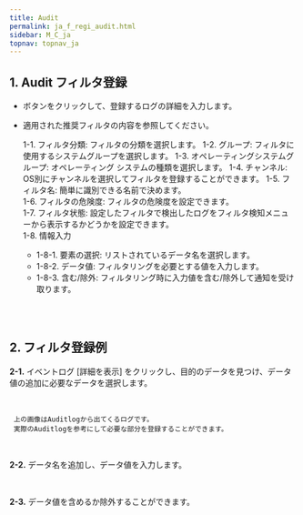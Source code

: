 ```yaml
---
title: Audit
permalink: ja_f_regi_audit.html
sidebar: M_C_ja
topnav: topnav_ja
---
```


## 1. Audit フィルタ登録
- ボタンをクリックして、登録するログの詳細を入力します。
- 適用された推奨フィルタの内容を参照してください。

     1-1. フィルタ分類: フィルタの分類を選択します。 
     1-2. グループ: フィルタに使用するシステムグループを選択します。
     1-3. オペレーティングシステムグループ: オペレーティング システムの種類を選択します。
     1-4. チャンネル: OS別にチャンネルを選択してフィルタを登録することができます。
     1-5. フィルタ名: 簡単に識別できる名前で決めます。  
     1-6. フィルタの危険度: フィルタの危険度を設定できます。  
     1-7. フィルタ状態: 設定したフィルタで検出したログをフィルタ検知メニューから表示するかどうかを設定できます。  
     1-8. 情報入力   
    - 1-8-1. 要素の選択: リストされているデータ名を選択します。
    - 1-8-2. データ値: フィルタリングを必要とする値を入力します。
    - 1-8-3. 含む/除外: フィルタリング時に入力値を含む/除外して通知を受け取ります。

<br />

<!-- [![image](/docs/images/Manual/common/filter2/audit/1.png){: width="800" }](/docs/images/Manual/common/filter2/audit/1.png){: target="_blank"}--> 

 
<br />

## 2. フィルタ登録例 

**2-1.** イベントログ [詳細を表示] をクリックし、目的のデータを見つけ、データ値の追加に必要なデータを選択します。

<!-- [![image](/docs/images/Manual/common/filter2/audit/2.png){: width="800" }](/docs/images/Manual/common/filter2/audit/2.png){: target="_blank"}--> 

<br />

     上の画像はAuditlogから出てくるログです。
     実際のAuditlogを参考にして必要な部分を登録することができます。

<br />

**2-2.** データ名を追加し、データ値を入力します。

<br />

**2-3.** データ値を含めるか除外することができます。

<!-- [![image](/docs/images/Manual/common/filter2/audit/3.png){: width="800" }](/docs/images/Manual/common/filter2/audit/3.png){: target="_blank"}--> 